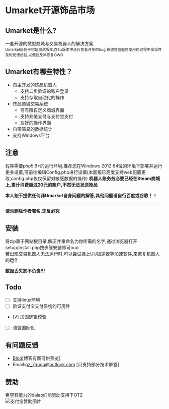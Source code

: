 # Umarket开源饰品市场
## Umarket是什么?
一套开源的微型商城与交易机器人的解决方案
<br>
<small>Umarket尚处于初始测试版本,在1.x版本中还存在着许多的bug,希望各位能在使用的过程中发现并及时反馈给我,以便我及早修复OWO</small>

## Umarket有哪些特性？
-  自主开发的饰品机器人
   - 支持二步验证的账户登录
   - 支持存取自动化的操作
- 饰品商城交易系统
   - 可有限自定义商城界面
   - 支持充值支付与支付宝支付
   - 友好的操作界面
- 自带简易的数据统计
- 支持Windows平台

## 注意
程序需要php5.6+的运行环境,推荐您在Windows 2012 64位的环境下部署并运行<br>
更多设置,可前往编辑Config.php进行设置(本面板已高度支持web配置更改,config.php仅仅保留对敏感数据的操作)
__机器人账务务必要已经在Steam商城上,累计消费超过20元的账户,不然无法发送物品__

__本人恕不提供任何非Umarket自身问题的解答,其他问题请自行百度或谷歌！！__
<hr>

__请勿删除作者署名,违反必究__

## 安装
将zip置于网站根目录,解压并重命名为你所需的名字,通过浏览器打开setup/install.php按步骤安装即可ouo
<br>
若出现交易机器人无法运行时,可以尝试挂上UU加速器等加速软件,来恢复机器人的运作<br>

__数据丢失恕不负责!!!__

## Todo
- [ ] 支持linux环境
- [ ] 验证支付宝支付系统的可用性
- [√] 加固逻辑校验
- [ ] 语言国际化

## 有问题反馈
 *   [Blog](https://www.7gugu.com)[博客有图可供预览]
 *   Email:gz_7gugu@outlook.com [只支持部分技术解答]

## 赞助
希望有能力的dalao们能赞助支持下OTZ<br>
<img src="https://www.7gugu.com/wp-content/uploads/2018/11/微信图片_20181111230927.jpg" alt="支付宝赞助图片"/>